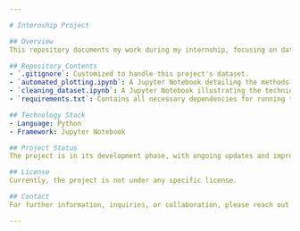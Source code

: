 ```yaml
---

# Internship Project

## Overview
This repository documents my work during my internship, focusing on data cleaning, data analysis, and data science. It showcases the methods and techniques I employed to process and analyze a dataset.

## Repository Contents
- `.gitignore`: Customized to handle this project's dataset.
- `automated_plotting.ipynb`: A Jupyter Notebook detailing the methods used for automated plotting in the data analysis process.
- `cleaning_dataset.ipynb`: A Jupyter Notebook illustrating the techniques applied for data cleaning and preparation.
- `requirements.txt`: Contains all necessary dependencies for running the notebooks.

## Technology Stack
- Language: Python
- Framework: Jupyter Notebook

## Project Status
The project is in its development phase, with ongoing updates and improvements. Contributions and feedback are welcome.

## License
Currently, the project is not under any specific license.

## Contact
For further information, inquiries, or collaboration, please reach out to me through GitHub.

---
```

